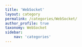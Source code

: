```yaml
---
title: 'WebSocket'
layout: category
permalink: /categories/WebSocket/
author_profile: true
taxonomy: WebSocket
sidebar:
    nav: 'categories'
---
```

